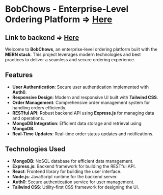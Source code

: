 # **BobChows - Enterprise-Level Ordering Platform** => [Here](https://bob-food-app-frontend.onrender.com)

## Link to backend => [Here](https://github.com/benjaminbob21/bob-food-app-backend)

Welcome to **BobChows**, an enterprise-level ordering platform built with the **MERN stack**. This project leverages modern technologies and best practices to deliver a seamless and secure ordering experience.

## **Features**
- **User Authentication**: Secure user authentication implemented with **Auth0**.
- **Responsive Design**: Modern and responsive UI built with **Tailwind CSS**.
- **Order Management**: Comprehensive order management system for handling orders efficiently.
- **RESTful API**: Robust backend API using **Express.js** for managing data and operations.
- **MongoDB Integration**: Efficient data storage and retrieval using **MongoDB**.
- **Real-Time Updates**: Real-time order status updates and notifications.

## **Technologies Used**
- **MongoDB**: NoSQL database for efficient data management.
- **Express.js**: Backend framework for building the RESTful API.
- **React**: Frontend library for building the user interface.
- **Node.js**: JavaScript runtime for the backend server.
- **Auth0**: Secure authentication service for user management.
- **Tailwind CSS**: Utility-first CSS framework for designing the UI.


